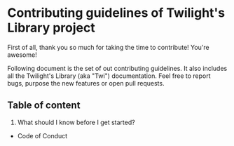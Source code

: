 # Contributing guidelines of Twilight's Library project

First of all, thank you so much for taking the time to contribute! You're awesome!

Following document is the set of out contributing guidelines.
It also includes all the Twilight's Library (aka "Twi") documentation.
Feel free to report bugs, purpose the new features or open pull requests.

## Table of content

1. What should I know before I get started?

  * Code of Conduct
